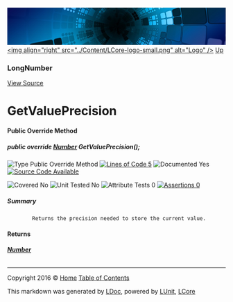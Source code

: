 ![](../Content/LCore-banner-small.png "")
[&lt;img align=&quot;right&quot; src=&quot;../Content/LCore-logo-small.png&quot; alt=&quot;Logo&quot; /&gt;](../../README.md)
[Up](LongNumber.md)

### LongNumber
[View Source](../Numbers/LongNumber.cs)

# GetValuePrecision

#### Public Override Method

##### public override <strong><a href="Number.md" alt="">Number</a></strong> GetValuePrecision();

![Type Public Override Method](http://b.repl.ca/v1/Type-Public%20Override%20Method-blue.png "") [![Lines of Code 5](http://b.repl.ca/v1/Lines%20of%20Code-5-blue.png "")](../Numbers/LongNumber.cs#L63)    ![Documented Yes](http://b.repl.ca/v1/Documented-Yes-brightgreen.png "") [![Source Code Available](http://b.repl.ca/v1/Source%20Code-Available-brightgreen.png "")](../Numbers/LongNumber.cs#L63)

![Covered No](http://b.repl.ca/v1/Covered-No-red.png "") ![Unit Tested No](http://b.repl.ca/v1/Unit%20Tested-No-lightgrey.png "") ![Attribute Tests 0](http://b.repl.ca/v1/Attribute%20Tests-0-lightgrey.png "") [![Assertions 0](http://b.repl.ca/v1/Assertions-0-lightgrey.png "")](../Numbers/LongNumber.cs)

##### Summary

            Returns the precision needed to store the current value.
            

#### Returns

###### **[Number](Number.md)**



---

Copyright 2016 &copy; [Home](../../README.md) [Table of Contents](../../TableOfContents.md)

This markdown was generated by [LDoc](https://github.com/CodeSingularity/LDoc), powered by [LUnit](https://github.com/CodeSingularity/LUnit), [LCore](https://github.com/CodeSingularity/LCore)
